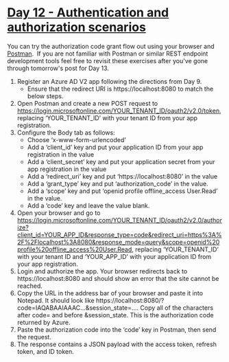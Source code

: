 # [Day 12 - Authentication and authorization scenarios](https://developer.microsoft.com/en-us/graph/blogs/30daysmsgraph-day-12-authentication-scenarios)

You can try the authorization code grant flow out using your browser and [Postman](https://www.getpostman.com/apps).  If you are not familiar with Postman or similar REST endpoint development tools feel free to revisit these exercises after you've gone through tomorrow's post for Day 13.

1. Register an Azure AD V2 app following the directions from Day 9.
    - Ensure that the redirect URI is https://localhost:8080 to match the below steps.
1. Open Postman and create a new POST request to https://login.microsoftonline.com/YOUR_TENANT_ID/oauth2/v2.0/token, replacing ‘YOUR_TENANT_ID’ with your tenant ID from your app registration.
1. Configure the Body tab as follows:
    - Choose ‘x-www-form-urlencoded’
    - Add a ‘client_id’ key and put your application ID from your app registration in the value
    - Add a ‘client_secret’ key and put your application secret from your app registration in the value
    - Add a ‘redirect_uri’ key and put ‘https://localhost:8080’ in the value
    - Add a ‘grant_type’ key and put ‘authorization_code’ in the value.
    - Add a ‘scope’ key and put ‘openid profile offline_access User.Read’ in the value.
    - Add a ‘code’ key and leave the value blank.
1. Open your browser and go to https://login.microsoftonline.com/YOUR_TENANT_ID/oauth2/v2.0/authorize?client_id=YOUR_APP_ID&response_type=code&redirect_uri=https%3A%2F%2Flocalhost%3A8080&response_mode=query&scope=openid%20profile%20offline_access%20User.Read, replacing ‘YOUR_TENANT_ID’ with your tenant ID and ‘YOUR_APP_ID’ with your application ID from your app registration.
1. Login and authorize the app. Your browser redirects back to https://localhost:8080 and should show an error that the site cannot be reached.
1. Copy the URL in the address bar of your browser and paste it into Notepad. It should look like https://localhost:8080/?code=IAQABAAIAAAC...&session_state=.... Copy all of the characters after code= and before &session_state. This is the authorization code returned by Azure.
1. Paste the authorization code into the ‘code’ key in Postman, then send the request.
1. The response contains a JSON payload with the access token, refresh token, and ID token.